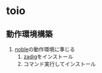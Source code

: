 # toio

## 動作環境構築

1. [noble](https://github.com/noble/noble#prerequisites)の動作環境に準じる
    1. [zadig](https://zadig.akeo.ie/)をインストール
    2. コマンド実行してインストール

